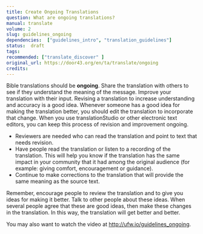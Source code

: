```yaml
---
title: Create Ongoing Translations
question: What are ongoing translations? 
manual: translate
volume: 2
slug: guidelines_ongoing
dependencies:  ["guidelines_intro", "translation_guidelines"]
status:  draft
tags: 
recommended: ["translate_discover" ]
original_url: https://door43.org/en/ta/translate/ongoing
credits: 
---
```

Bible translations should be **ongoing**. Share the translation with others to see if they understand the meaning of the message. Improve your translation with their input. Revising a translation to increase understanding and accuracy is a good idea. Whenever someone has a good idea for making the translation better, you should edit the translation to incorporate that change. When you use translationStudio or other electronic text editors, you can keep this process of revision and improvement ongoing.

  * Reviewers are needed who can read the translation and point to text that needs revision. 
  * Have people read the translation or listen to a recording of the translation. This will help you know if the translation has the same impact in your community that it had among the original audience (for example: giving comfort, encouragement or guidance).  
  * Continue to make corrections to the translation that will provide the same meaning as the source text.

Remember, encourage people to review the translation and to give you ideas for making it better. Talk to other people about these ideas. When several people agree that these are good ideas, then make these changes in the translation. In this way, the translation will get better and better. 

You may also want to watch the video at http://ufw.io/guidelines_ongoing.

